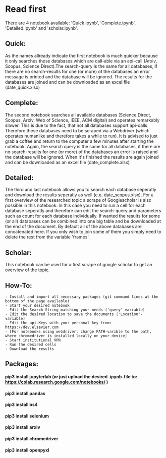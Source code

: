 # Read first

There are 4 notebook available: 'Quick.ipynb', 'Complete.ipynb', 'Detailed.ipynb' and 'scholar.ipynb'.

## Quick:
As the names allready indicate the first notebook is much quicker because it only searches those databases which are call-able via an api-call (Arxiv, Scopus, Science Direct).The search-query is the same for all databases, if there are no search-results for one (or more) of the databases an error message is printed and the database will be ignored. The results for the databases are joined and can be downloaded as an excel file (date_quick.xlsx)

## Complete:
The second notebook searches all available databases (Science Direct, Scopus, Arxiv, Web of Science, IEEE, ACM digital) and operates remarkably slower. This is due to the fact, that not all databases support api-calls. Therefore these databases need to be scraped via a Webdriver (which operates humanlike and therefore takes a while to run). It is advised to just grab a coffee and return to the computer a few minutes after starting the notebook. Again, the search query is the same for all databases, if there are no search-results for one (or more) of the databases an error is raised and the database will be ignored. When it's finished the results are again joined and can be downloaded as an excel file (date_complete.xlsx)

## Detailed:
The third and last notebook allows you to search each database seperatly and download the results seperatly as well (e.q. date_scopus.xlsx). For a first overview of the researched topic a scrape of Googlescholar is also possible in this notebook.
In this case you need to run a cell for each database seperatly and therefore can edit the search-query and parameters such as count for each database individually. If wanted the results for some (or all) databases can be combined into one big table and be downloaded at the end of the document. By default all of the above databases are concatenated here. If you only wish to join some of them you simply need to delete the rest from the variable 'frames'.

## Scholar:
This notebook can be used for a first scrape of google scholar to get an overview of the topic. 

## How-To:

    - Install and import all necessary packages (git command lines at the bottom of the page available)
    - Start your desired notebook
    - Edit the Search-String matching your needs ('query'-variable)
    - Edit the desired location to save the documents ('Location'-variable)
    - Edit the api-Keys with your personal key from: https://dev.elsevier.com
    - [For notebooks using webdriver: change PATH-varible to the path, where chromedriver is installed locally on your device]
    - Start institutional VPN
    - Run the desired cells 
    - Download the results
    
    

## Packages:

#### pip3 install jupyterlab (or just upload the desired .ipynb-file to: https://colab.research.google.com/notebooks/ )
#### pip3 install pandas
#### pip3 install bs4
#### pip3 install selenium
#### pip3 install arxiv
#### pip3 install chromedriver
#### pip3 install openpyxl





    
 
